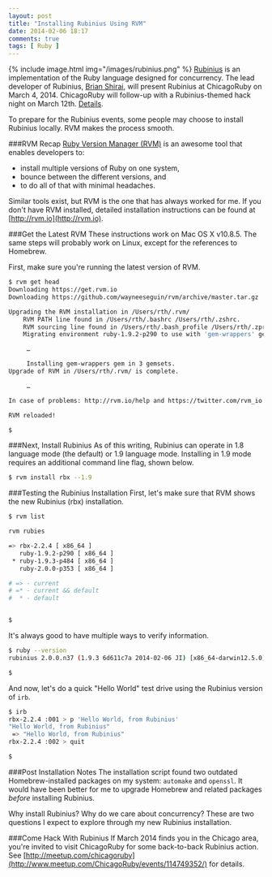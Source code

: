 ```yaml
---
layout: post
title: "Installing Rubinius Using RVM"
date: 2014-02-06 18:17
comments: true
tags: [ Ruby ]
---
```

{% include image.html img="/images/rubinius.png" %}
[Rubinius](http://rubini.us/) is an implementation of the Ruby language designed for concurrency. The lead developer of Rubinius, [Brian Shirai](http://twitter.com/brixen), will present Rubinius at ChicagoRuby on March 4, 2014. ChicagoRuby will follow-up with a Rubinius-themed hack night on March 12th. [Details](http://www.meetup.com/ChicagoRuby/events/114749352/).

To prepare for the Rubinius events, some people may choose to install Rubinius locally. RVM makes the process smooth.

<!--more-->

###RVM Recap
[Ruby Version Manager (RVM)](http://rayhightower.com/blog/2013/05/16/upgrading-ruby-with-rvm/) is an awesome tool that enables developers to:

* install multiple versions of Ruby on one system,
* bounce between the different versions, and 
* to do all of that with minimal headaches. 

Similar tools exist, but RVM is the one that has always worked for me.  If you don't have RVM installed, detailed installation instructions can be found at [http://rvm.io](http://rvm.io).

###Get the Latest RVM
These instructions work on Mac OS X v10.8.5. The same steps will probably work on Linux, except for the references to Homebrew.

First, make sure you're running the latest version of RVM.

```bash
$ rvm get head
Downloading https://get.rvm.io
Downloading https://github.com/wayneeseguin/rvm/archive/master.tar.gz

Upgrading the RVM installation in /Users/rth/.rvm/
    RVM PATH line found in /Users/rth/.bashrc /Users/rth/.zshrc.
    RVM sourcing line found in /Users/rth/.bash_profile /Users/rth/.zprofile.
    Migrating environment ruby-1.9.2-p290 to use with 'gem-wrappers' gem.

     …

     Installing gem-wrappers gem in 3 gemsets.
Upgrade of RVM in /Users/rth/.rvm/ is complete.

     …

In case of problems: http://rvm.io/help and https://twitter.com/rvm_io

RVM reloaded!

$ 
```

###Next, Install Rubinius
As of this writing, Rubinius can operate in 1.8 language mode (the default) or 1.9 language mode. Installing in 1.9 mode requires an additional command line flag, shown below.

```bash
$ rvm install rbx --1.9


```

###Testing the Rubinius Installation
First, let's make sure that RVM shows the new Rubinius (rbx) installation.

```bash
$ rvm list

rvm rubies

=> rbx-2.2.4 [ x86_64 ]
   ruby-1.9.2-p290 [ x86_64 ]
 * ruby-1.9.3-p484 [ x86_64 ]
   ruby-2.0.0-p353 [ x86_64 ]

# => - current
# =* - current && default
#  * - default


$ 
```

It's always good to have multiple ways to verify information.

```bash
$ ruby --version
rubinius 2.0.0.n37 (1.9.3 6d611c7a 2014-02-06 JI) [x86_64-darwin12.5.0]

$ 
```

And now, let's do a quick "Hello World" test drive using the Rubinius
version of `irb`.

```bash
$ irb
rbx-2.2.4 :001 > p 'Hello World, from Rubinius'
"Hello World, from Rubinius"
 => "Hello World, from Rubinius"
rbx-2.2.4 :002 > quit

$ 
```

###Post Installation Notes
The installation script found two outdated Homebrew-installed packages on my system: `automake` and `openssl`. It would have been better for me to upgrade Homebrew and related packages _before_ installing Rubinius.

Why install Rubinius? Why do we care about concurrency? These are two questions I expect to explore through my new Rubinius installation. 

###Come Hack With Rubinius
If March 2014 finds you in the Chicago area, you're invited to visit ChicagoRuby for some back-to-back Rubinius action. See [http://meetup.com/chicagoruby](http://www.meetup.com/ChicagoRuby/events/114749352/) for details. 
